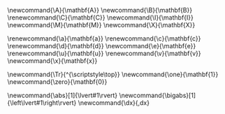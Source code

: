 \newcommand{\A}{\mathbf{A}}
\newcommand{\B}{\mathbf{B}}
\renewcommand{\C}{\mathbf{C}}
\newcommand{\I}{\mathbf{I}}
\newcommand{\M}{\mathbf{M}}
\newcommand{\X}{\mathbf{X}}

\renewcommand{\a}{\mathbf{a}}
\renewcommand{\c}{\mathbf{c}}
\renewcommand{\d}{\mathbf{d}}
\newcommand{\e}{\mathbf{e}}
\renewcommand{\u}{\mathbf{u}}
\renewcommand{\v}{\mathbf{v}}
\newcommand{\x}{\mathbf{x}}

\newcommand{\Tr}{^{\scriptstyle\top}}
\newcommand{\one}{\mathbf{1}}
\newcommand{\zero}{\mathbf{0}}

\newcommand{\abs}[1]{\lvert#1\rvert}
\newcommand{\bigabs}[1]{\left\lvert#1\right\rvert}
\newcommand{\dx}{\,dx}
